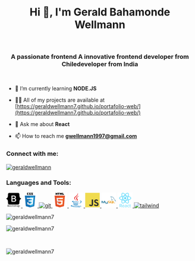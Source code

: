 <h1 align="center">Hi 👋, I'm Gerald Bahamonde Wellmann</h1><br>
<h3 align="center">A passionate frontend A innovative frontend developer from Chiledeveloper from India</h3><br>

- 🌱 I’m currently learning **NODE.JS**

- 👨‍💻 All of my projects are available at [https://geraldwellmann7.github.io/portafolio-web/](https://geraldwellmann7.github.io/portafolio-web/)

- 💬 Ask me about **React**

- 📫 How to reach me **gwellmann1997@gmail.com**

<h3 align="left">Connect with me:</h3>
<p align="left">
<a href="https://linkedin.com/in/geraldwellmann" target="blank"><img align="center" src="https://raw.githubusercontent.com/rahuldkjain/github-profile-readme-generator/master/src/images/icons/Social/linked-in-alt.svg" alt="geraldwellmann" height="30" width="40" /></a>
</p>

<h3 align="left">Languages and Tools:</h3>
<p align="left"> <a href="https://getbootstrap.com" target="_blank" rel="noreferrer"> <img src="https://raw.githubusercontent.com/devicons/devicon/master/icons/bootstrap/bootstrap-plain-wordmark.svg" alt="bootstrap" width="40" height="40"/> </a> <a href="https://www.w3schools.com/css/" target="_blank" rel="noreferrer"> <img src="https://raw.githubusercontent.com/devicons/devicon/master/icons/css3/css3-original-wordmark.svg" alt="css3" width="40" height="40"/> </a> <a href="https://git-scm.com/" target="_blank" rel="noreferrer"> <img src="https://www.vectorlogo.zone/logos/git-scm/git-scm-icon.svg" alt="git" width="40" height="40"/> </a> <a href="https://www.w3.org/html/" target="_blank" rel="noreferrer"> <img src="https://raw.githubusercontent.com/devicons/devicon/master/icons/html5/html5-original-wordmark.svg" alt="html5" width="40" height="40"/> </a> <a href="https://www.java.com" target="_blank" rel="noreferrer"> <img src="https://raw.githubusercontent.com/devicons/devicon/master/icons/java/java-original.svg" alt="java" width="40" height="40"/> </a> <a href="https://developer.mozilla.org/en-US/docs/Web/JavaScript" target="_blank" rel="noreferrer"> <img src="https://raw.githubusercontent.com/devicons/devicon/master/icons/javascript/javascript-original.svg" alt="javascript" width="40" height="40"/> </a> <a href="https://www.mysql.com/" target="_blank" rel="noreferrer"> <img src="https://raw.githubusercontent.com/devicons/devicon/master/icons/mysql/mysql-original-wordmark.svg" alt="mysql" width="40" height="40"/> </a> <a href="https://reactjs.org/" target="_blank" rel="noreferrer"> <img src="https://raw.githubusercontent.com/devicons/devicon/master/icons/react/react-original-wordmark.svg" alt="react" width="40" height="40"/> </a> <a href="https://tailwindcss.com/" target="_blank" rel="noreferrer"> <img src="https://www.vectorlogo.zone/logos/tailwindcss/tailwindcss-icon.svg" alt="tailwind" width="40" height="40"/> </a> </p>

<p><img align="left" src="https://github-readme-stats.vercel.app/api/top-langs?username=geraldwellmann7&show_icons=true&locale=en&layout=compact" alt="geraldwellmann7" /></p><br>

<p>&nbsp;<img align="left" src="https://github-readme-stats.vercel.app/api?username=geraldwellmann7&show_icons=true&locale=en" alt="geraldwellmann7" /></p><br>

<p><img align="left" src="https://github-readme-streak-stats.herokuapp.com/?user=geraldwellmann7&" alt="geraldwellmann7" /></p><br>

